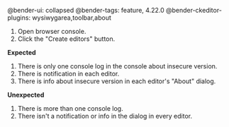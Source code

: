 @bender-ui: collapsed
@bender-tags: feature, 4.22.0
@bender-ckeditor-plugins: wysiwygarea,toolbar,about

1. Open browser console.
1. Click the "Create editors" button.

**Expected**

1. There is only one console log in the console about insecure version.
2. There is notification in each editor.
3. There is info about insecure version in each editor's "About" dialog.

**Unexpected**

1. There is more than one console log.
2. There isn't a notification or info in the dialog in every editor.
